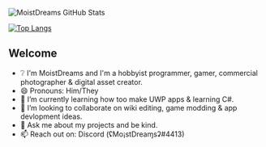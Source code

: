 ![MoistDreams GitHub Stats](https://github-readme-stats.vercel.app/api?username=Misunderstood-Wookiee&show_icons=true&theme=midnight-purple&bg_color=00000000)

[![Top Langs](https://github-readme-stats.vercel.app/api/top-langs/?username=Misunderstood-Wookiee&langs_count=8)](https://github.com/anuraghazra/github-readme-stats)

## Welcome 
- ❔ I'm MoistDreams and I'm a hobbyist programmer, gamer, commercial photographer & digital asset creator.
- 😄 Pronouns: Him/They
- 🌱 I’m currently learning how too make UWP apps & learning C#.
- 👯 I’m looking to collaborate on wiki editing, game modding & app devlopment ideas.
- 💬 Ask me about my projects and be kind.
- 📫 Reach out on: Discord (ʢMo¡stDreaɱsʡ#4413)


<!-- <a href='https://ko-fi.com/H2H23ED52' target='_blank'><img height='36' style='border:0px;height:36px;' src='https://storage.ko-fi.com/cdn/kofi3.png?v=3' border='0' alt='Buy Me a Coffee at ko-fi.com' /></a> -->
